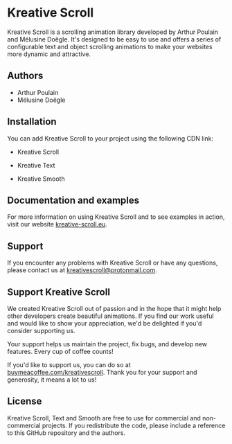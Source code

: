 # Kreative Scroll

Kreative Scroll is a scrolling animation library developed by Arthur Poulain and Mélusine Doëgle. It's designed to be easy to use and offers a series of configurable text and object scrolling animations to make your websites more dynamic and attractive.

## Authors

- Arthur Poulain
- Mélusine Doëgle

## Installation

You can add Kreative Scroll to your project using the following CDN link:

- Kreative Scroll 
 <script src="https://tinyurl.com/KreativeScroll"></script>


- Kreative Text 
 <script src="https://tinyurl.com/KreativeText"></script>


- Kreative Smooth 
 <script src="https://tinyurl.com/KreativeSmoothScroll"></script>



## Documentation and examples

For more information on using Kreative Scroll and to see examples in action, visit our website [kreative-scroll.eu](https://kreative-scroll.eu/).


## Support

If you encounter any problems with Kreative Scroll or have any questions, please contact us at kreativescroll@protonmail.com.


## Support Kreative Scroll

We created Kreative Scroll out of passion and in the hope that it might help other developers create beautiful animations. If you find our work useful and would like to show your appreciation, we'd be delighted if you'd consider supporting us.

Your support helps us maintain the project, fix bugs, and develop new features. Every cup of coffee counts!

If you'd like to support us, you can do so at [buymeacoffee.com/kreativescroll](https://www.buymeacoffee.com/kreativescroll). Thank you for your support and generosity, it means a lot to us!


## License

Kreative Scroll, Text and Smooth are free to use for commercial and non-commercial projects. If you redistribute the code, please include a reference to this GitHub repository and the authors.
